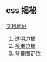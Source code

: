 ## css 揭秘
[文档地址](https://3110160.github.io/css-secret)
1. [透明边框](./src/pages/demos/background-clip/doc)
1. [多重边框](./src/pages/demos/multiple-borders/doc)
1. [背景图定位](./src/pages/demos/extended-bg-position/doc)



